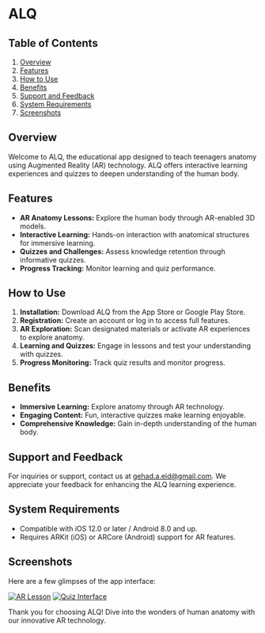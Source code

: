 # ALQ

## Table of Contents

1. [Overview](#overview)
2. [Features](#features)
3. [How to Use](#how-to-use)
4. [Benefits](#benefits)
5. [Support and Feedback](#support-and-feedback)
6. [System Requirements](#system-requirements)
7. [Screenshots](#screenshots)

## Overview
Welcome to ALQ, the educational app designed to teach teenagers anatomy using Augmented Reality (AR) technology. ALQ offers interactive learning experiences and quizzes to deepen understanding of the human body.

## Features
- **AR Anatomy Lessons:** Explore the human body through AR-enabled 3D models.
- **Interactive Learning:** Hands-on interaction with anatomical structures for immersive learning.
- **Quizzes and Challenges:** Assess knowledge retention through informative quizzes.
- **Progress Tracking:** Monitor learning and quiz performance.

## How to Use
1. **Installation:** Download ALQ from the App Store or Google Play Store.
2. **Registration:** Create an account or log in to access full features.
3. **AR Exploration:** Scan designated materials or activate AR experiences to explore anatomy.
4. **Learning and Quizzes:** Engage in lessons and test your understanding with quizzes.
5. **Progress Monitoring:** Track quiz results and monitor progress.

## Benefits
- **Immersive Learning:** Explore anatomy through AR technology.
- **Engaging Content:** Fun, interactive quizzes make learning enjoyable.
- **Comprehensive Knowledge:** Gain in-depth understanding of the human body.

## Support and Feedback
For inquiries or support, contact us at gehad.a.eid@gmail.com. We appreciate your feedback for enhancing the ALQ learning experience.

## System Requirements
- Compatible with iOS 12.0 or later / Android 8.0 and up.
- Requires ARKit (iOS) or ARCore (Android) support for AR features.

## Screenshots
Here are a few glimpses of the app interface:

[![AR Lesson](link-to-screenshot1)](link-to-screenshot1)
[![Quiz Interface](link-to-screenshot2)](link-to-screenshot2)

Thank you for choosing ALQ! Dive into the wonders of human anatomy with our innovative AR technology.
